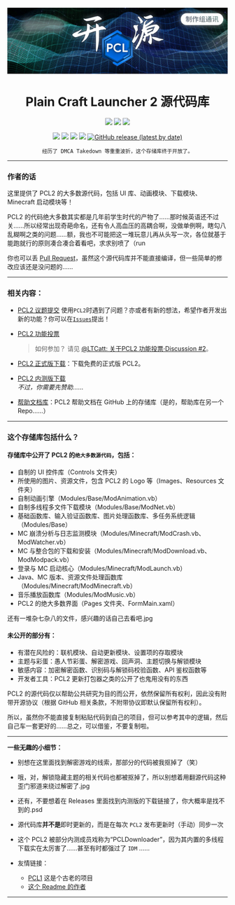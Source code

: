 <div align="center">
  
![Title](1.jpg)
  
# Plain Craft Launcher 2 源代码库
[![](https://img.shields.io/badge/%E7%88%B1%E5%8F%91%E7%94%B5-%40%E9%BE%99%E8%85%BE%E7%8C%AB%E8%B7%83-blueviolet)](https://afdian.net/@LTCatt)
[![](https://img.shields.io/badge/Bilibili-%40%E9%BE%99%E8%85%BE%E7%8C%AB%E8%B7%83-ff69b4?logo=bilibili)](https://b23.tv/rMUeYME)
[![](https://img.shields.io/badge/Github-@LTCatt-green?logo=github)](https://github.com/LTCatt)

[![](https://img.shields.io/github/issues/Hex-Dragon/PCL2?style=flat,logo=github)](https://github.com/Hex-Dragon/PCL2/issues)
[![](https://img.shields.io/github/forks/Hex-Dragon/PCL2?style=flat,logo=github)](https://github.com/Hex-Dragon/PCL2/network/members)
![](https://img.shields.io/github/stars/Hex-Dragon/PCL2?style=flat,logo=github)
[![](https://img.shields.io/badge/License-Custom-A31F34?logo=.NET&logoColor=ffffff&style=flat,logo=github)](https://github.com/Hex-Dragon/PCL2/blob/main/LICENSE.txt)
[![GitHub release (latest by date)](https://img.shields.io/github/v/release/Hex-Dragon/PCL2)](https://afdian.net/p/0164034c016c11ebafcb52540025c377)
  
`经历了 DMCA Takedown 等重重波折，这个存储库终于开放了。`

</div>

---

### 作者的话
这里提供了 PCL2 的大多数源代码，包括 UI 库、动画模块、下载模块、Minecraft 启动模块等！

PCL2 的代码绝大多数其实都是几年前学生时代的产物了……那时候英语还不过关……所以经常出现奇葩命名，还有令人高血压的高耦合啊，没做单例啊，瞎勾八乱糊啊之类的问题……额，我也不可能把这一堆玩意儿再从头写一次，各位就基于能跑就行的原则凑合凑合着看吧，求求别喷了（run

你也可以丢 [Pull Request](https://github.com/Hex-Dragon/PCL2/pull)，虽然这个源代码库并不能直接编译，但一些简单的修改应该还是没问题的……

---

### 相关内容：
- [PCL2 议题提交](https://github.com/Hex-Dragon/PCL2/issues/new/choose)
  使用`PCL2`时遇到了问题？亦或者有新的想法，希望作者开发出新的功能？你可以在[`Issues`](https://github.com/Hex-Dragon/PCL2/issues/new/choose)提出！
- [PCL2 功能投票](https://github.com/Hex-Dragon/PCL2/discussions/2)<br>
  > 如何参加？
  请见 [@LTCatt: 关于PCL2 功能投票·Discussion #2](https://github.com/Hex-Dragon/PCL2/discussions/2)。

- [PCL2 正式版下载](https://afdian.net/p/0164034c016c11ebafcb52540025c377)：下载免费的正式版 PCL2。
- [PCL2 内测版下载](https://afdian.net/@LTCat)<br>
  *不过，你需要先赞助……*
- [帮助文档库](https://github.com/LTCatt/PCL2Help)：PCL2 帮助文档在 GitHub 上的存储库（是的，帮助库在另一个 Repo……）

---

### 这个存储库包括什么？

#### 存储库中公开了 PCL2 的`绝大多数源代码`，包括：
- 自制的 UI 控件库（Controls 文件夹）
- 所使用的图片、资源文件，包含 PCL2 的 Logo 等（Images、Resources 文件夹）
- 自制动画引擎（Modules/Base/ModAnimation.vb）
- 自制多线程多文件下载模块（Modules/Base/ModNet.vb）
- 基础函数库、输入验证函数库、图片处理函数库、多任务系统逻辑（Modules/Base）
- MC 崩溃分析与日志监测模块（Modules/Minecraft/ModCrash.vb、ModWatcher.vb）
- MC 与整合包的下载和安装（Modules/Minecraft/ModDownload.vb、ModModpack.vb）
- 登录与 MC 启动核心（Modules/Minecraft/ModLaunch.vb）
- Java、MC 版本、资源文件处理函数库（Modules/Minecraft/ModMinecraft.vb）
- 音乐播放函数库（Modules/ModMusic.vb）
- PCL2 的绝大多数界面（Pages 文件夹、FormMain.xaml）

还有一堆杂七杂八的文件，感兴趣的话自己去看吧.jpg

#### 未公开的部分有：
- 有潜在风险的：联机模块、自动更新模块、设置项的存取模块
- 主题与彩蛋：愚人节彩蛋、解密游戏、回声洞、主题切换与解锁模块
- 敏感内容：加密解密函数、识别码与解锁码校验函数、API 鉴权函数等
- 开发者工具：PCL2 更新打包器之类的公开了也鬼用没有的东西

PCL2 的源代码仅以帮助公共研究为目的而公开，依然保留所有权利，因此没有附带开源协议（根据 GitHub 相关条款，不附带协议即默认保留所有权利）。

所以，虽然你不能直接复制粘贴代码到自己的项目，但可以参考其中的逻辑，然后自己车一套更好的……总之，可以借鉴，不要复制啦。

---

**一些无趣的小细节：**
- 别想在这里面找到解密游戏的线索，那部分的代码被我抠掉了（笑）
- 哦，对，解锁隐藏主题的相关代码也都被抠掉了，所以别想着用翻源代码这种歪门邪道来绕过解密了.jpg
- 还有，不要想着在 Releases 里面找到内测版的下载链接了，你大概率是找不到的.psd
- 源代码库**并不是**即时更新的，而是在每次 `PCL2` 发布更新时（手动）同步一次
- 这个 PCL2 被部分内测成员戏称为“PCLDownloader”，因为其内置的多线程下载实在太厉害了……甚至有时都强过了 `IDM` ……

- 友情链接：
  - [PCL1](https://github.com/LTCatt/PCL1) 这是个古老的项目
  - [这个 Readme 的作者](https://github.com/liubanlaobanzhang)
---

